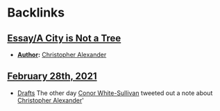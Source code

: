
# Backlinks
## [Essay/A City is Not a Tree](<Essay/A City is Not a Tree.md>)
- **[Author](<Author.md>):** [Christopher Alexander](<Christopher Alexander.md>)

## [February 28th, 2021](<February 28th, 2021.md>)
- [Drafts](<Drafts.md>) The other day [Conor White-Sullivan](<Conor White-Sullivan.md>) tweeted out a note about [Christopher Alexander](<Christopher Alexander.md>)'

